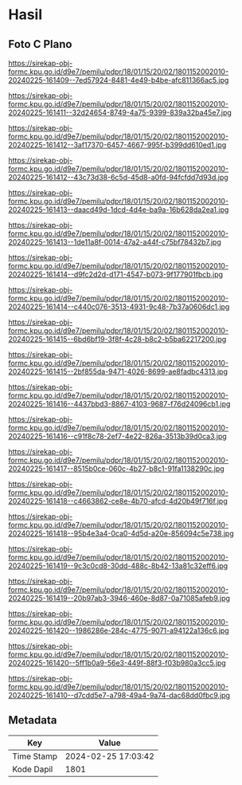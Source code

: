 # Hasil

## Foto C Plano

https://sirekap-obj-formc.kpu.go.id/d9e7/pemilu/pdpr/18/01/15/20/02/1801152002010-20240225-161409--7ed57924-8481-4e49-b4be-afc811366ac5.jpg

https://sirekap-obj-formc.kpu.go.id/d9e7/pemilu/pdpr/18/01/15/20/02/1801152002010-20240225-161411--32d24654-8749-4a75-9399-839a32ba45e7.jpg

https://sirekap-obj-formc.kpu.go.id/d9e7/pemilu/pdpr/18/01/15/20/02/1801152002010-20240225-161412--3af17370-6457-4667-995f-b399dd610ed1.jpg

https://sirekap-obj-formc.kpu.go.id/d9e7/pemilu/pdpr/18/01/15/20/02/1801152002010-20240225-161412--43c73d38-6c5d-45d8-a0fd-94fcfdd7d93d.jpg

https://sirekap-obj-formc.kpu.go.id/d9e7/pemilu/pdpr/18/01/15/20/02/1801152002010-20240225-161413--daacd49d-1dcd-4d4e-ba9a-16b628da2ea1.jpg

https://sirekap-obj-formc.kpu.go.id/d9e7/pemilu/pdpr/18/01/15/20/02/1801152002010-20240225-161413--1de11a8f-0014-47a2-a44f-c75bf78432b7.jpg

https://sirekap-obj-formc.kpu.go.id/d9e7/pemilu/pdpr/18/01/15/20/02/1801152002010-20240225-161414--d9fc2d2d-d171-4547-b073-9f177901fbcb.jpg

https://sirekap-obj-formc.kpu.go.id/d9e7/pemilu/pdpr/18/01/15/20/02/1801152002010-20240225-161414--c440c076-3513-4931-9c48-7b37a0606dc1.jpg

https://sirekap-obj-formc.kpu.go.id/d9e7/pemilu/pdpr/18/01/15/20/02/1801152002010-20240225-161415--6bd6bf19-3f8f-4c28-b8c2-b5ba62217200.jpg

https://sirekap-obj-formc.kpu.go.id/d9e7/pemilu/pdpr/18/01/15/20/02/1801152002010-20240225-161415--2bf855da-9471-4026-8699-ae8fadbc4313.jpg

https://sirekap-obj-formc.kpu.go.id/d9e7/pemilu/pdpr/18/01/15/20/02/1801152002010-20240225-161416--4437bbd3-8867-4103-9687-f76d24096cb1.jpg

https://sirekap-obj-formc.kpu.go.id/d9e7/pemilu/pdpr/18/01/15/20/02/1801152002010-20240225-161416--c91f8c78-2ef7-4e22-826a-3513b39d0ca3.jpg

https://sirekap-obj-formc.kpu.go.id/d9e7/pemilu/pdpr/18/01/15/20/02/1801152002010-20240225-161417--8515b0ce-060c-4b27-b8c1-91fa1138290c.jpg

https://sirekap-obj-formc.kpu.go.id/d9e7/pemilu/pdpr/18/01/15/20/02/1801152002010-20240225-161418--c4663862-ce8e-4b70-afcd-4d20b49f716f.jpg

https://sirekap-obj-formc.kpu.go.id/d9e7/pemilu/pdpr/18/01/15/20/02/1801152002010-20240225-161418--95b4e3a4-0ca0-4d5d-a20e-856094c5e738.jpg

https://sirekap-obj-formc.kpu.go.id/d9e7/pemilu/pdpr/18/01/15/20/02/1801152002010-20240225-161419--9c3c0cd8-30dd-488c-8b42-13a81c32eff6.jpg

https://sirekap-obj-formc.kpu.go.id/d9e7/pemilu/pdpr/18/01/15/20/02/1801152002010-20240225-161419--20b97ab3-3946-460e-8d87-0a71085afeb9.jpg

https://sirekap-obj-formc.kpu.go.id/d9e7/pemilu/pdpr/18/01/15/20/02/1801152002010-20240225-161420--1986286e-284c-4775-9071-a94122a136c6.jpg

https://sirekap-obj-formc.kpu.go.id/d9e7/pemilu/pdpr/18/01/15/20/02/1801152002010-20240225-161420--5ff1b0a9-56e3-449f-88f3-f03b980a3cc5.jpg

https://sirekap-obj-formc.kpu.go.id/d9e7/pemilu/pdpr/18/01/15/20/02/1801152002010-20240225-161410--d7cdd5e7-a798-49a4-9a74-dac68dd0fbc9.jpg


## Metadata

| Key        | Value               |
| ---------- | ------------------- |
| Time Stamp | 2024-02-25 17:03:42 |
| Kode Dapil | 1801                |



